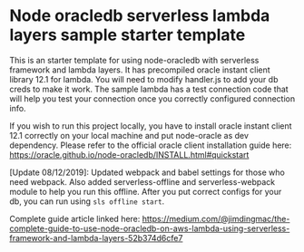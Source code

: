 # Node oracledb serverless lambda layers sample starter template
This is an starter template for using node-oracledb with serverless framework and lambda layers.
It has precompiled oracle instant client library 12.1 for lambda.
You will need to modify handler.js to add your db creds to make it work.
The sample lambda has a test connection code that will help you test your connection once you correctly configured connection info.

If you wish to run this project locally, you have to install oracle instant client 12.1 correctly on your local machine and put node-oracle as dev dependency. Please refer to the official oracle client installation guide here: https://oracle.github.io/node-oracledb/INSTALL.html#quickstart

[Update 08/12/2019]:
Updated webpack and babel settings for those who need webpack. Also added serverless-offline and serverless-webpack module to help you run this offline. After you put correct configs for your db, you can run using `sls offline start`.

Complete guide article linked here: 
https://medium.com/@jimdingmac/the-complete-guide-to-use-node-oracledb-on-aws-lambda-using-serverless-framework-and-lambda-layers-52b374d6cfe7

